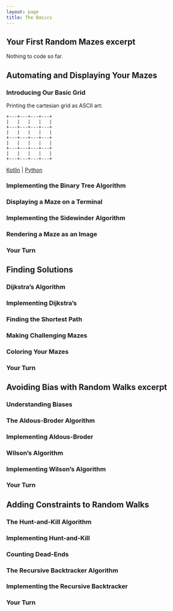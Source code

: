 ```yaml
---
layout: page
title: The Basics
---
```


## Your First Random Mazes excerpt

Nothing to code so far.

## Automating and Displaying Your Mazes

### Introducing Our Basic Grid

Printing the cartesian grid as ASCII art:

```
+---+---+---+---+
|   |   |   |   |
+---+---+---+---+
|   |   |   |   |
+---+---+---+---+
|   |   |   |   |
+---+---+---+---+
|   |   |   |   |
+---+---+---+---+
```

[Kotlin](https://github.com/ocirne/mazes/tree/main/mazes-for-programmers/kotlin/src/main/kotlin/io/github/ocirne/mazes/demos/CartesianGridAsciiDemo.kt)
| [Python](https://github.com/ocirne/mazes/tree/main/mazes-for-programmers/python/src/mazes/cartesian_grid_demo.py)

### Implementing the Binary Tree Algorithm
### Displaying a Maze on a Terminal
### Implementing the Sidewinder Algorithm
### Rendering a Maze as an Image
### Your Turn

## Finding Solutions
### Dijkstra’s Algorithm
### Implementing Dijkstra’s
### Finding the Shortest Path
### Making Challenging Mazes
### Coloring Your Mazes
### Your Turn

## Avoiding Bias with Random Walks excerpt
### Understanding Biases
### The Aldous-Broder Algorithm
### Implementing Aldous-Broder
### Wilson’s Algorithm
### Implementing Wilson’s Algorithm
### Your Turn

## Adding Constraints to Random Walks
### The Hunt-and-Kill Algorithm
### Implementing Hunt-and-Kill
### Counting Dead-Ends
### The Recursive Backtracker Algorithm
### Implementing the Recursive Backtracker
### Your Turn